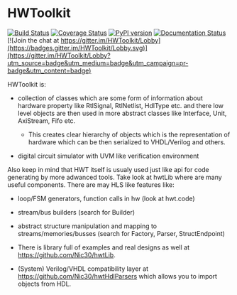 # HWToolkit
[![Build Status](https://travis-ci.org/Nic30/HWToolkit.svg?branch=master)](https://travis-ci.org/Nic30/HWToolkit)
[![Coverage Status](https://coveralls.io/repos/github/Nic30/HWToolkit/badge.svg?branch=master)](https://coveralls.io/github/Nic30/HWToolkit?branch=master)
[![PyPI version](https://badge.fury.io/py/hwt.svg)](http://badge.fury.io/py/hwt) 
[![Documentation Status](https://readthedocs.org/projects/hwtoolkit/badge/?version=latest)](http://hwtoolkit.readthedocs.io/en/latest/?badge=latest) 
[![Join the chat at https://gitter.im/HWToolkit/Lobby](https://badges.gitter.im/HWToolkit/Lobby.svg)](https://gitter.im/HWToolkit/Lobby?utm_source=badge&utm_medium=badge&utm_campaign=pr-badge&utm_content=badge)


HWToolkit is:

* collection of classes which are some form of information about hardware property like
  RtlSignal, RtlNetlist, HdlType etc. and there low level objects are then used in more
  abstract classes like Interface, Unit, AxiStream, Fifo etc.

  * This creates clear hierarchy of objects which is the representation of hardware which 
    can be then serialized to VHDL/Verilog and others. 

* digital circuit simulator with UVM like verification environment

Also keep in mind that HWT itself is usualy used just like api for code generating by more adwanced tools.
Take look at hwtLib where are many useful components. 
There are may HLS like features like:
* loop/FSM generators, function calls in hw (look at hwt.code)
* stream/bus builders (search for Builder)
* abstract structure manipulation and mapping to streams/memories/busses (search for Factory, Parser, StructEndpoint)


* There is library full of examples and real designs as well at https://github.com/Nic30/hwtLib.
* (System) Verilog/VHDL compatibility layer at https://github.com/Nic30/hwtHdlParsers which allows you to import objects from HDL. 
